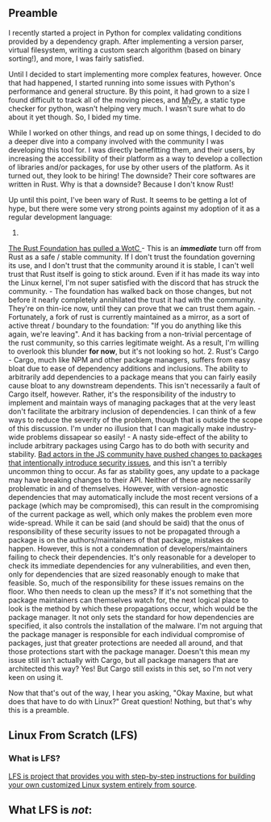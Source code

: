 
## Preamble

I recently started a project in Python for complex validating conditions provided by a dependency
graph. After implementing a version parser, virtual filesystem, writing a custom search algorithm
(based on binary sorting!), and more, I was fairly satisfied.

Until I decided to start implementing more complex features, however. Once that had happened,
I started running into some issues with Python's performance and general structure. By this point,
it had grown to a size I found difficult to track all of the moving pieces, and
<a href="https://mypy.readthedocs.io/en/stable/index.html" target="_blank">MyPy</a>, a static type
checker for python, wasn't helping very much. I wasn't sure what to do about it yet though. So, I
bided my time.

While I worked on other things, and read up on some things, I decided to do a deeper dive into a
company involved with the community I was developing this tool for. I was directly benefitting them,
and their users, by increasing the accessibility of their platform as a way to develop a collection
of libraries and/or packages, for use by other users of the platform. As it turned out, they look to
be hiring! The downside? Their core softwares are written in Rust. Why is that a downside? Because I
don't know Rust!

Up until this point, I've been wary of Rust. It seems to be getting a lot of hype, but there were
some very strong points against my adoption of it as a regular development language:
1. <a href="https://www.webpronews.com/rust-foundation-trademark-policy/" target="_blank">
The Rust Foundation has pulled a WotC
</a>
    - This is an ***__immediate__*** turn off from Rust as a safe / stable community. If I don't
trust the foundation governing its use, and I don't trust that the community around it is stable,
I can't well trust that Rust itself is going to stick around. Even if it has made its way into
the Linux kernel, I'm not super satisfied with the discord that has struck the community.
    - The foundation has walked back on those changes, but not before it nearly completely
annihilated the trust it had with the community. They're on thin-ice now, until they can prove
that we can trust them again.
    - Fortunately, a fork of rust is currently maintained as a mirror, as a sort of active threat / 
boundary to the foundation: "If you do anything like this again, we're leaving". And it has backing
from a non-trivial percentage of the rust community, so this carries legitimate weight. As a result,
I'm willing to overlook this blunder __for now__, but it's not looking so hot.
2. Rust's Cargo
    - Cargo, much like NPM and other package managers, suffers from easy bloat due to ease of
dependency additions and inclusions. The ability to arbitrarily add dependencies to a package
means that you can fairly easily cause bloat to any downstream dependents. This isn't necessarily
a fault of Cargo itself, however. Rather, it's the responsibility of the industry to implement and
maintain ways of managing packages that at the very least don't facilitate the arbitrary inclusion
of dependencies. I can think of a few ways to reduce the severity of the problem, though that is
outside the scope of this discussion. I'm under no illusion that I can magically make industry-wide
problems dissapear so easily!
    - A nasty side-effect of the ability to include arbitrary packages using Cargo has to do both
with security and stability.
<a href="https://therecord.media/malware-found-in-npm-package-with-millions-of-weekly-downloads" target="_blank">
Bad actors in the JS community have pushed changes to packages that intentionally introduce security
issues</a>, and this isn't a terribly uncommon thing to occur. As far as stability goes, any update
to a package may have breaking changes to their API. Neither of these are necessarily problematic in
and of themselves. However, with version-agnostic dependencies that may automatically include the
most recent versions of a package (which may be compromised), this can result in the compromising of
the current package as well, which only makes the problem even more wide-spread. While it can be said
(and should be said) that the onus of responsibility of these security issues to not be propagated
through a package is on the authors/maintainers of that package, mistakes do happen. However, this
is not a condemnation of developers/maintainers failing to check their dependencies. It's only
reasonable for a developer to check its immediate dependencies for any vulnerabilities, and even then,
only for dependencies that are sized reasonably enough to make that feasible. So, much of the
responsibility for these issues remains on the floor. Who then needs to clean up the mess? If it's not
something that the package maintainers can themselves watch for, the next logical place to look is the
method by which these propagations occur, which would be the package manager. It not only sets the
standard for how dependencies are specified, it also controls the installation of the malware. I'm not
arguing that the package manager is responsible for each individual compromise of packages, just that
greater protections are needed all around, and that those protections start with the package manager.
Doesn't this mean my issue still isn't actually with Cargo, but all package managers that are
architected this way? Yes! But Cargo still exists in this set, so I'm not very keen on using it.

Now that that's out of the way, I hear you asking, "Okay Maxine, but what does that have to do with
Linux?" Great question! Nothing, but that's why this is a preamble.

## Linux From Scratch (LFS)

### What is LFS?

<a href="https://www.linuxfromscratch.org/lfs/" target="_blank">LFS is project that provides you
with step-by-step instructions for building your own customized Linux system entirely from source</a>.

What LFS is *not*:
- 
